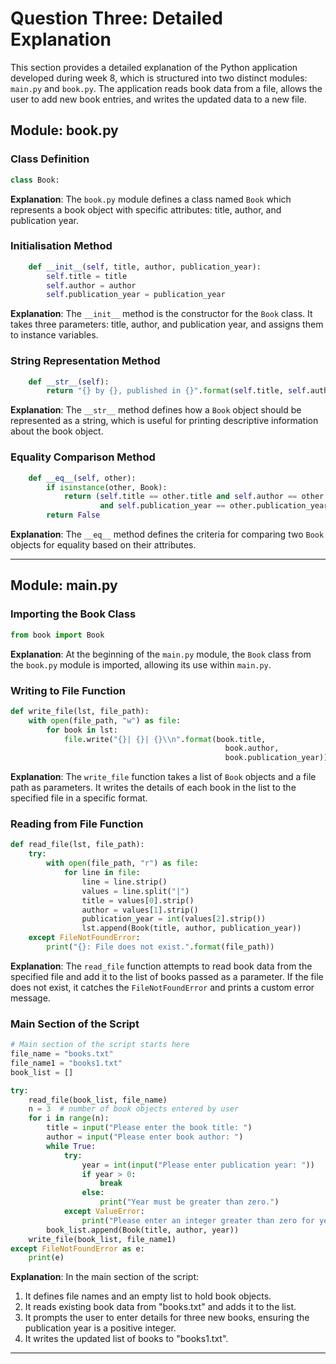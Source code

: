 # Question Three: Detailed Explanation

This section provides a detailed explanation of the Python application developed during week 8, which is structured into two distinct modules: `main.py` and `book.py`. The application reads book data from a file, allows the user to add new book entries, and writes the updated data to a new file.

## Module: book.py

### Class Definition

```python
class Book:
```

**Explanation**:
The `book.py` module defines a class named `Book` which represents a book object with specific attributes: title, author, and publication year.

### Initialisation Method

```python
    def __init__(self, title, author, publication_year):
        self.title = title
        self.author = author
        self.publication_year = publication_year
```

**Explanation**:
The `__init__` method is the constructor for the `Book` class. It takes three parameters: title, author, and publication year, and assigns them to instance variables.

### String Representation Method

```python
    def __str__(self):
        return "{} by {}, published in {}".format(self.title, self.author, self.publication_year)
```

**Explanation**:
The `__str__` method defines how a `Book` object should be represented as a string, which is useful for printing descriptive information about the book object.

### Equality Comparison Method

```python
    def __eq__(self, other):
        if isinstance(other, Book):
            return (self.title == other.title and self.author == other.author 
                    and self.publication_year == other.publication_year)
        return False
```

**Explanation**:
The `__eq__` method defines the criteria for comparing two `Book` objects for equality based on their attributes.

---

## Module: main.py

### Importing the Book Class

```python
from book import Book
```

**Explanation**:
At the beginning of the `main.py` module, the `Book` class from the `book.py` module is imported, allowing its use within `main.py`.

### Writing to File Function

```python
def write_file(lst, file_path):
    with open(file_path, "w") as file:
        for book in lst:
            file.write("{}| {}| {}\\n".format(book.title, 
                                                book.author, 
                                                book.publication_year))
```

**Explanation**:
The `write_file` function takes a list of `Book` objects and a file path as parameters. It writes the details of each book in the list to the specified file in a specific format.

### Reading from File Function

```python
def read_file(lst, file_path):
    try:
        with open(file_path, "r") as file:
            for line in file:
                line = line.strip()
                values = line.split("|")
                title = values[0].strip()
                author = values[1].strip()
                publication_year = int(values[2].strip())
                lst.append(Book(title, author, publication_year))
    except FileNotFoundError:
        print("{}: File does not exist.".format(file_path))
```

**Explanation**:
The `read_file` function attempts to read book data from the specified file and add it to the list of books passed as a parameter. If the file does not exist, it catches the `FileNotFoundError` and prints a custom error message.

### Main Section of the Script

```python
# Main section of the script starts here
file_name = "books.txt"
file_name1 = "books1.txt"
book_list = []

try:
    read_file(book_list, file_name)
    n = 3  # number of book objects entered by user
    for i in range(n):
        title = input("Please enter the book title: ")
        author = input("Please enter book author: ")
        while True:
            try:
                year = int(input("Please enter publication year: "))
                if year > 0:
                    break
                else:
                    print("Year must be greater than zero.")
            except ValueError:
                print("Please enter an integer greater than zero for year.")
        book_list.append(Book(title, author, year))
    write_file(book_list, file_name1)
except FileNotFoundError as e:
    print(e)
```

**Explanation**:
In the main section of the script:
1. It defines file names and an empty list to hold book objects.
2. It reads existing book data from "books.txt" and adds it to the list.
3. It prompts the user to enter details for three new books, ensuring the publication year is a positive integer.
4. It writes the updated list of books to "books1.txt".

---